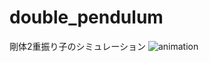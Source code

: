 # double_pendulum
剛体2重振り子のシミュレーション
![animation](https://github.com/user-attachments/assets/bac0b8cb-7cfc-43ab-a0c2-b65e129ede5a)
